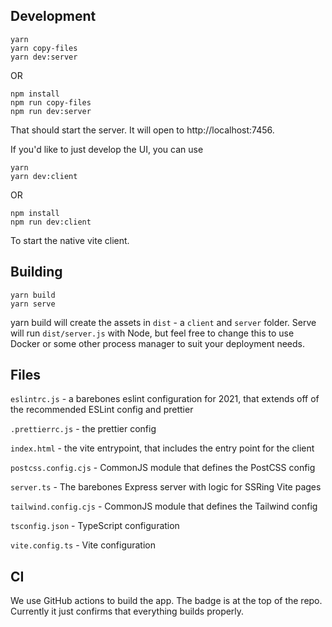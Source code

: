 ## Development

```
yarn
yarn copy-files
yarn dev:server
```
OR
```
npm install
npm run copy-files
npm run dev:server
```

That should start the server. It will open to http://localhost:7456.

If you'd like to just develop the UI, you can use

```
yarn
yarn dev:client
```
OR
```
npm install
npm run dev:client
```

To start the native vite client.

## Building

```
yarn build
yarn serve
```

yarn build will create the assets in `dist` - a `client` and `server` folder. Serve will run `dist/server.js` with Node, but feel free to change this to use Docker or some other process manager to suit your deployment needs.

## Files

`eslintrc.js` - a barebones eslint configuration for 2021, that extends off of the recommended ESLint config and prettier

`.prettierrc.js` - the prettier config

`index.html` - the vite entrypoint, that includes the entry point for the client

`postcss.config.cjs` - CommonJS module that defines the PostCSS config

`server.ts` - The barebones Express server with logic for SSRing Vite pages

`tailwind.config.cjs` - CommonJS module that defines the Tailwind config

`tsconfig.json` - TypeScript configuration

`vite.config.ts` - Vite configuration

## CI

We use GitHub actions to build the app. The badge is at the top of the repo. Currently it just confirms that everything builds properly.
